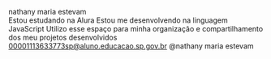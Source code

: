 nathany maria estevam  
Estou estudando na Alura
Estou me desenvolvendo na linguagem JavaScript
Utilizo esse espaço para minha organização e compartilhamento dos meu projetos desenvolvidos
00001113633773sp@aluno.educacao.sp.gov.br
@nathany maria estevam

